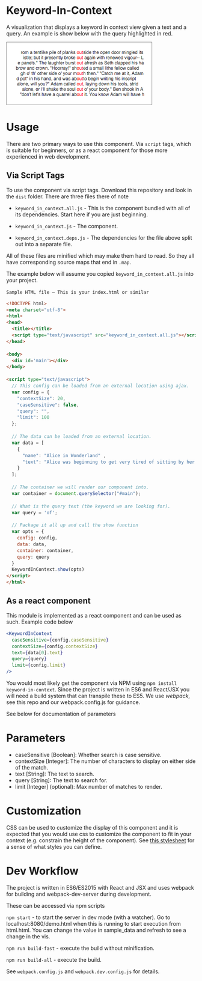 # Keyword-In-Context

A visualization that displays a keyword in context view given a text and a query. An example is show below with the query highlighted in red.

![Keyword In Context Screenshot](screenshot.png)

# Usage

There are two primary ways to use this component. Via `script` tags, which is suitable for beginners, or as a react component for those more experienced in web development.

## Via Script Tags

To use the component via script tags. Download this repository and look in the `dist` folder. There are three files there of note

 - `keyword_in_context.all.js` - This is the component bundled with all of its dependencies. Start here if you are just beginning.

 - `keyword_in_context.js` - The component.

 - `keyword_in_context.deps.js` - The dependencies for the file above split out into a separate file.

All of these files are minified which may make them hard to read. So they all have corresponding source maps that end in `.map`.

The example below will assume you copied `keyword_in_context.all.js` into your project.

`Sample HTML file — This is your index.html or similar`
```html
<!DOCTYPE html>
<meta charset="utf-8">
<html>
<head>
  <title></title>
  <script type="text/javascript" src="keyword_in_context.all.js"></script>  
</head>

<body>
  <div id='main'></div>
</body>

<script type="text/javascript">
  // This config can be loaded from an external location using ajax.
  var config = {
    "contextSize": 20,
    "caseSensitive": false,
    "query": "",
    "limit": 100
  };

  // The data can be loaded from an external location.
  var data = [
    {
      "name": "Alice in Wonderland" ,
      "text": "Alice was beginning to get very tired of sitting by her sister"
    }
  ];

  // The container we will render our component into.
  var container = document.querySelector("#main");

  // What is the query text (the keyword we are looking for).
  var query = 'of';

  // Package it all up and call the show function
  var opts = {
    config: config,
    data: data,
    container: container,
    query: query
  }
  KeywordInContext.show(opts)
</script>
</html>
```

## As a react component

This module is implemented as a react component and can be used as such. Example code below

```jsx
<KeywordInContext
  caseSensitive={config.caseSensitive}
  contextSize={config.contextSize}
  text={data[0].text}
  query={query}
  limit={config.limit}
/>
```

You would most likely get the component via NPM using `npm install keyword-in-context`. Since the project is written in ES6 and React/JSX you will need a build system that can transpile these to ES5. We use *webpack*, see this repo and our webpack.config.js for guidance.

See below for documentation of parameters

# Parameters

 - caseSensitive [Boolean]: Whether search is case sensitive.
 - contextSize [Integer]: The number of characters to display on either side of the match.
 - text [String]: The text to search.
 - query [String]: The text to search for.
 - limit [Integer] (optional): Max number of matches to render.

# Customization

CSS can be used to customize the display of this component and it is expected that you would use css to customize the component to fit in your context (e.g. constrain the height of the component). See [this stylesheet](src/components/match_with_context/match_with_context.css) for a sense of what styles you can define.

# Dev Workflow

The project is written in ES6/ES2015 with React and JSX and uses webpack for building and webpack-dev-server during development.

 These can be accessed via npm scripts

`npm start` - to start the server in dev mode (with a watcher). Go to localhost:8080/demo.html when this is running to start execution from html.html. You can change the value in sample_data and refresh to see a change in the vis.

`npm run build-fast` - execute the build without minification.

`npm run build-all` - execute the build.

See `webpack.config.js` and `webpack.dev.config.js` for details.
